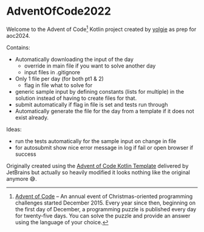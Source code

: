 # AdventOfCode2022

Welcome to the Advent of Code[^aoc] Kotlin project created by [yolgie][github] as prep for aoc2024.

Contains:
- Automatically downloading the input of the day
  - override in main file if you want to solve another day
  - input files in .gitignore
- Only 1 file per day (for both pt1 & 2)
  - flag in file what to solve for
- generic sample input by defining constants (lists for multiple) in the solution instead of having to create files for that.
- submit automatically if flag in file is set and tests run through
- Automatically generate the file for the day from a template if it does not exist already.

Ideas: 
- run the tests automatically for the sample input on change in file
- for autosubmit show nice error message in log if fail or open browser if success

Originally created using the [Advent of Code Kotlin Template][template] delivered by JetBrains but actually so heavily modified it looks nothing like the original anymore 😅.

[^aoc]:
    [Advent of Code][aoc] – An annual event of Christmas-oriented programming challenges started December 2015.
    Every year since then, beginning on the first day of December, a programming puzzle is published every day for twenty-five days.
    You can solve the puzzle and provide an answer using the language of your choice.

[aoc]: https://adventofcode.com
[github]: https://github.com/yolgie
[kotlin]: https://kotlinlang.org
[template]: https://github.com/kotlin-hands-on/advent-of-code-kotlin-template

